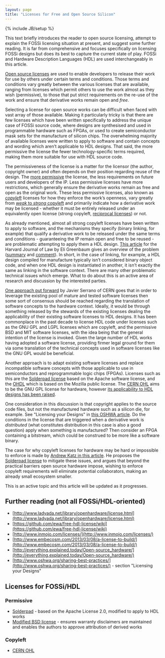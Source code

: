 ```yaml
---
layout: page
title: "Licenses for Free and Open Source Silicon"
---
```

{% include JB/setup %}

This text briefly introduces the reader to open source licensing,
attempt to explain the FOSSi licensing situation at present, and
suggest some further reading. It is far from comprehensive and focuses
specifically on licensing FOSSi designs but does its best to capture
the current state of play. FOSSi and Hardware Description Languages
(HDL) are used interchangeably in this article.

[Open source licenses](https://en.wikipedia.org/wiki/Open-source_license)
are used to enable developers to release their work for use by others
under certain terms and conditions. Those terms and conditions vary
greatly between the various licenses that are available, ranging from
licenses which permit others to use the work almost as they wish
(permissive), to those that put strict requirements on the re-use of
the work and ensure that derivative works remain open and *free*.

Selecting a license for open source works can be difficult when faced
with vast array of those available. Making it particularly tricky is
that there are few licenses which have been written specifically to
address the unique case of FOSSi source code, where designs are
synthesised and used in programmable hardware such as FPGAs, or used
to create semiconductor mask sets for the manufacture of silicon
chips. The overwhelming majority of available licenses were written to
apply to software and contain concepts and wording which aren’t
applicable to HDL designs. That said, the more permissive the license
the fewer technology-specific terms required, making them more
suitable for use with HDL source code.

The permissiveness of the license is a matter for the licensor (the
author, copyright owner) and often depends on their position regarding
reuse of the design. The
[more permissive](https://en.wikipedia.org/wiki/Permissive_free_software_licence)
the license, the less requirements on future users and developers of
the IP. Less permissive licenses have more restrictions, which
generally ensure the derivative works remain as free and open as the
original work. These less permissive licenses, also known as
*[copyleft](https://en.wikipedia.org/wiki/Copyleft)* licenses for how
they enforce the work’s openness, vary greatly from
[*weak* to *strong* copyleft](https://en.wikipedia.org/wiki/Copyleft#Strong_and_weak_copyleft)
and primarily indicate how a derivative work may be licensed - whether
it must be entirely released under an equivalently open license
(strong copyleft,
[reciprocal licenses](https://en.wikipedia.org/wiki/Viral_license)) or
not.

As already mentioned, almost all strong copyleft licenses have been
written to apply to software, and the mechanisms they specify (binary
linking, for example) that qualify a derivative work to be released
under the same terms and conditions - guaranteeing the IP remain open
and free to be reused - are problematic attempting to apply them a HDL
design. [This article](http://jolt.law.harvard.edu/articles/pdf/v25/25HarvJLTech131.pdf)
for the Harvard Journal of Law by Eli Greenbaum gives an overview of
the problem
([summary](http://acawiki.org/Open_Source_Semiconductor_Core_Licensing)
and [comment](http://gondwanaland.com/mlog/2012/05/12/gpl-semi/)). In
short, in the case of linking, for example, a HDL design compiled for
manufacture typically isn’t considered binary object code, and when
one HDL design is instantiated in another, it isn’t exactly the same
as linking in the software context. There are many other problematic
technical issues which emerge. What to do about this is an active area
of research and discussion by the interested parties.

[One approach put forward](http://www.ohwr.org/documents/341) by
Javier Serrano of CERN goes that in order to leverage the existing
pool of mature and tested software licenses then some sort of
consensus should be reached regarding the translation of software
concepts to the hardware context. Ideally, it would be through
something released by the stewards of the existing licenses dealing
the applicability of their existing software licenses to HDL
designs. It has been commonplace in the past decade to license HDL
code under licenses such as the GNU GPL and LGPL licenses which are
copyleft, and the permissive BSD and MIT software licenses, with the
idea being that the general intention of the license is invoked. Given
the large number of HDL works having adopted a software license,
providing firmer legal ground for them via some translation of the
technical concepts used in software licenses like the GNU GPL would be
beneficial.

Another approach is to adapt existing software licenses and replace
incompatible software concepts with those applicable to use in
semiconductors and reprogrammable logic chips (FPGAs). Licenses such
as this are the [Solderpad license](http://solderpad.org/licenses/)
based on the Apache software license, and the
[OHDL](http://juliusbaxter.net/ohdl/) which is based on the Mozilla
public license. The
[CERN OHL](http://www.ohwr.org/projects/cernohl/wiki) aims to be the
GNU GPL license for hardware, however
[its applicability to HDL designs has been raised](http://lists.ohwr.org/sympa/arc/cernohl/2014-07/msg00000.html).

One consideration in this discussion is that copyright applies to the
source code files, but not the manufactured hardware such as a silicon
die, for example. See "Licensing your Designs" in
[this OSHWA article](http://www.oshwa.org/sharing-best-practices/). Do
the conditions in the license that are triggered when a derivative
work is *distributed* (what constitutes distribution in this case is
also a good question) apply when something is manufactured?  Then
consider an FPGA containing a bitstream, which could be construed to
be more like a software binary.

The case for why copyleft licenses for hardware may be hard or
impossible to enforce is made by
[Andrew Katz in this article](http://www.ifosslr.org/ifosslr/article/view/69/131). He
proposes the [Solderpad license](http://solderpad.org/licenses/) to
mitigate these issues, and argues that beyond the practical barriers
open source hardware impose, wishing to enforce copyleft requirements
will eliminate potential collaborators, making an already small
ecosystem smaller.

This is an active topic and this article will be updated as it
progresses.

## Further reading (not all FOSSi/HDL-oriented)

 * [http://www.ladyada.net/library/openhardware/license.html](http://www.ladyada.net/library/openhardware/license.html)
 * [https://github.com/ewa/free-hdl-license/wiki](https://github.com/ewa/free-hdl-license/wiki)
 * [http://www.inmojo.com/licenses/](http://www.inmojo.com/licenses/)
 * [http://www.embecosm.com/2013/03/08/a-license-to-build/](http://www.embecosm.com/2013/03/08/a-license-to-build/)
 * [http://everything.explained.today/Open-source_hardware/](http://everything.explained.today/Open-source_hardware/)
 * [http://www.oshwa.org/sharing-best-practices/](http://www.oshwa.org/sharing-best-practices/) - section "Licensing your Designs"

## Licenses for FOSSi/HDL

### Permissive

 * [Solderpad](http://solderpad.org/licenses/) - based on the Apache License 2.0, modified to apply to HDL works
 * [Modified BSD license](https://en.wikipedia.org/wiki/BSD_licenses#3-clause_license_.28.22Revised_BSD_License.22.2C_.22New_BSD_License.22.2C_or_.22Modified_BSD_License.22.29) - ensures warranty disclaimers are maintained and enables the authors to approve attribution of derived works

### Copyleft

 * [CERN OHL](http://www.ohwr.org/projects/cernohl/wiki)


